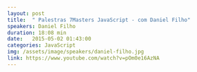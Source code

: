 ```yaml
---
layout: post
title:  " Palestras 7Masters JavaScript - com Daniel Filho"
speakers: Daniel Filho
duration: 18:08 min
date:   2015-05-02 01:43:00
categories: JavaScript
img: /assets/image/speakers/daniel-filho.jpg
link: https://www.youtube.com/watch?v=pOm0e16AzNA
---
```

